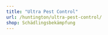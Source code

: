 ```yaml
---
title: "Ultra Pest Control"
url: /huntington/ultra-pest-control/
shop: Schädlingsbekämpfung
---
```

